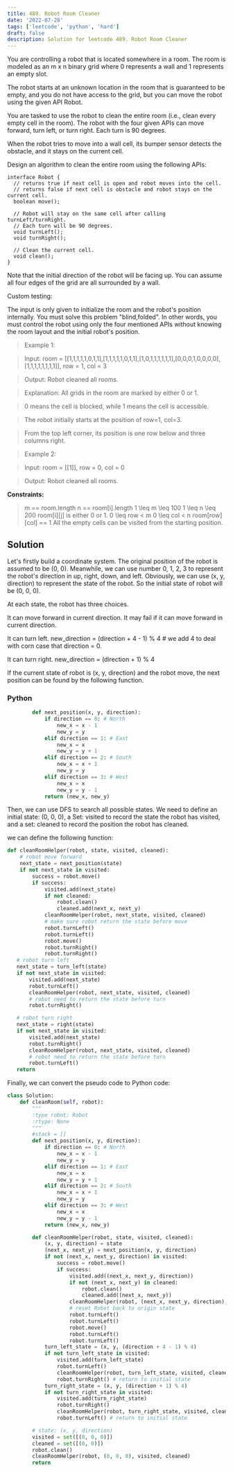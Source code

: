 ```yaml
---
title: 489. Robot Room Cleaner
date: '2022-07-28'
tags: ['leetcode', 'python', 'hard']
draft: false
description: Solution for leetcode 489. Robot Room Cleaner
---
```


 
You are controlling a robot that is located somewhere in a room. The room is modeled as an m x n binary grid where 0 represents a wall and 1 represents an empty slot.

The robot starts at an unknown location in the room that is guaranteed to be empty, and you do not have access to the grid, but you can move the robot using the given API Robot.

You are tasked to use the robot to clean the entire room (i.e., clean every empty cell in the room). The robot with the four given APIs can move forward, turn left, or turn right. Each turn is 90 degrees.

When the robot tries to move into a wall cell, its bumper sensor detects the obstacle, and it stays on the current cell.

Design an algorithm to clean the entire room using the following APIs:
```
interface Robot {
  // returns true if next cell is open and robot moves into the cell.
  // returns false if next cell is obstacle and robot stays on the current cell.
  boolean move();

  // Robot will stay on the same cell after calling turnLeft/turnRight.
  // Each turn will be 90 degrees.
  void turnLeft();
  void turnRight();

  // Clean the current cell.
  void clean();
}
```
Note that the initial direction of the robot will be facing up. You can assume all four edges of the grid are all surrounded by a wall.

 

Custom testing:

The input is only given to initialize the room and the robot's position internally. You must solve this problem "blind,folded". In other words, you must control the robot using only the four mentioned APIs without knowing the room layout and the initial robot's position.

 

 > Example 1:


 > Input: room = [[1,1,1,1,1,0,1,1],[1,1,1,1,1,0,1,1],[1,0,1,1,1,1,1,1],[0,0,0,1,0,0,0,0],[1,1,1,1,1,1,1,1]], row = 1, col = 3

 > Output: Robot cleaned all rooms.

 > Explanation: All grids in the room are marked by either 0 or 1.

 > 0 means the cell is blocked, while 1 means the cell is accessible.

 > The robot initially starts at the position of row=1, col=3.

 > From the top left corner, its position is one row below and three columns right.

 > Example 2:

 > Input: room = [[1]], row = 0, col = 0

 > Output: Robot cleaned all rooms.
 

**Constraints:**

 > m <TeX>==</TeX> room.length
 > n <TeX>==</TeX> room[i].length
 > 1 <TeX>\leq</TeX> m <TeX>\leq</TeX> 100
 > 1 <TeX>\leq</TeX> n <TeX>\leq</TeX> 200
 > room[i][j] is either 0 or 1.
 > 0 <TeX>\leq</TeX> row < m
 > 0 <TeX>\leq</TeX> col < n
 > room[row][col] <TeX>==</TeX> 1
 > All the empty cells can be visited from the starting position.


## Solution
Let's firstly build a coordinate system. The original position of the robot is assumed to be (0, 0). Meanwhile, we can use number 0, 1, 2, 3 to represent the robot's direction in up, right, down, and left. Obviously, we can use (x, y, direction) to represent the state of the robot. So the initial state of robot will be (0, 0, 0). 

At each state, the robot has three choices. 

It can move forward in current direction. It may fail if it can move forward in current direction.

It can turn left.  new_direction = (direction + 4 - 1) % 4 # we add 4 to deal with corn case that direction = 0. 

It can turn right.  new_direction = (direction + 1) % 4

If the current state of robot is (x, y, direction) and the robot move, the next position can be found by the following function.

### Python
```python
        def next_position(x, y, direction):
            if direction == 0: # North
                new_x = x - 1
                new_y = y
            elif direction == 1: # East
                new_x = x
                new_y = y + 1
            elif direction == 2: # South
                new_x = x + 1
                new_y = y
            elif direction == 3: # West
                new_x = x
                new_y = y - 1
            return (new_x, new_y)
```
Then, we can use DFS to search all possible states. We need to define an initial state: (0, 0, 0), a Set: visited to record the state the robot has visited, and a set: cleaned to record the position the robot has cleaned.

we can define the following function:

```python
def cleanRoomHelper(robot, state, visited, cleaned): 
    # robot move forward
    next_state = next_position(state)
    if not next_state in visited:
        success = robot.move()
        if success:
            visited.add(next_state)
            if not cleaned:
                robot.clean()
                cleaned.add(next_x, next_y)
            cleanRoomHelper(robot, next_state, visited, cleaned)
            # make sure robot return the state before move
            robot.turnLeft()
            robot.turnLeft()
            robot.move()
            robot.turnRight()
            robot.turnRight()
   # robot turn left
   next_state = turn_left(state)
   if not next_state in visited:
       visited.add(next_state)
       robot.turnLeft()
       cleanRoomHelper(robot, next_state, visited, cleaned)
       # robot need to return the state before turn
       robot.turnRight()

   # robot turn right
   next_state = right(state)
   if not next_state in visited:
       visited.add(next_state)
       robot.turnRight()
       cleanRoomHelper(robot, next_state, visited, cleaned)
       # robot need to return the state before turn
       robot.turnLeft()
   return
```
Finally, we can convert the pseudo code to Python code:

```python
class Solution:
    def cleanRoom(self, robot):
        """
        :type robot: Robot
        :rtype: None
        """
        #stack = []
        def next_position(x, y, direction):
            if direction == 0: # North
                new_x = x - 1
                new_y = y
            elif direction == 1: # East
                new_x = x
                new_y = y + 1
            elif direction == 2: # South
                new_x = x + 1
                new_y = y
            elif direction == 3: # West
                new_x = x
                new_y = y - 1
            return (new_x, new_y)

        def cleanRoomHelper(robot, state, visited, cleaned):
            (x, y, direction) = state
            (next_x, next_y) = next_position(x, y, direction)
            if not (next_x, next_y, direction) in visited:
                success = robot.move()
                if success:
                    visited.add((next_x, next_y, direction))
                    if not (next_x, next_y) in cleaned:
                        robot.clean()
                        cleaned.add((next_x, next_y))
                    cleanRoomHelper(robot, (next_x, next_y, direction), visited, cleaned)
                    # reset Robot back to origin state
                    robot.turnLeft()
                    robot.turnLeft()
                    robot.move()
                    robot.turnLeft()
                    robot.turnLeft()
            turn_left_state = (x, y, (direction + 4 - 1) % 4)
            if not turn_left_state in visited:
                visited.add(turn_left_state)
                robot.turnLeft()
                cleanRoomHelper(robot, turn_left_state, visited, cleaned)
                robot.turnRight() # return to initial state
            turn_right_state = (x, y, (direction + 1) % 4)
            if not turn_right_state in visited:
                visited.add(turn_right_state)
                robot.turnRight()
                cleanRoomHelper(robot, turn_right_state, visited, cleaned)
                robot.turnLeft() # return to initial state

        # state: (x, y, direction)
        visited = set([(0, 0, 0)])
        cleaned = set([(0, 0)])
        robot.clean()
        cleanRoomHelper(robot, (0, 0, 0), visited, cleaned)        
        return    
            
```
